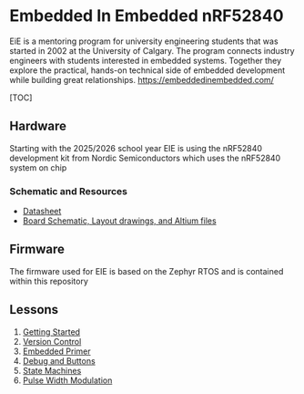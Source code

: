 # Embedded In Embedded nRF52840

EiE is a mentoring program for university engineering students that was started in 2002 at the University of Calgary. The program connects industry engineers with students interested in embedded systems. Together they explore the practical, hands-on technical side of embedded development while building great relationships.
https://embeddedinembedded.com/


[TOC]

## Hardware

Starting with the 2025/2026 school year EIE is using the nRF52840 development kit from Nordic Semiconductors which uses the nRF52840 system on chip

### Schematic and Resources

- [Datasheet](https://docs.nordicsemi.com/bundle/ps_nrf52840/page/keyfeatures_html5.html)
- [Board Schematic, Layout drawings, and Altium files](https://nsscprodmedia.blob.core.windows.net/prod/software-and-other-downloads/dev-kits/nrf52840-dk/nrf52840-development-kit---hardware-files-3_0_3.zip)

## Firmware

The firmware used for EIE is based on the Zephyr RTOS and is contained within this repository

## Lessons

1. [Getting Started](doc/1_Getting_Started/README.MD)
2. [Version Control](doc/2_Version_Control/README.MD)
3. [Embedded Primer](doc/3_Embedded_Primer/embedded_primer.adoc)
4. [Debug and Buttons](doc/4_Debug_and_Buttons/README.md)
5. [State Machines](doc/5_State_Machines/state_machines.adoc)
6. [Pulse Width Modulation](doc/6_Pulse_Width_Modulation/README.md)
